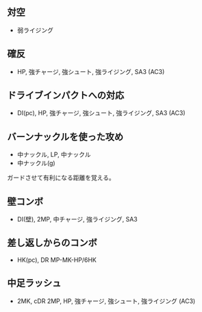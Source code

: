 ## 対空

- 弱ライジング

## 確反

- HP, 強チャージ, 強シュート, 強ライジング, SA3 (AC3)

## ドライブインパクトへの対応

- DI(pc), HP, 強チャージ, 強シュート, 強ライジング, SA3 (AC3)

## バーンナックルを使った攻め

- 中ナックル, LP, 中ナックル
- 中ナックル(g)

ガードさせて有利になる距離を覚える。

## 壁コンボ

- DI(壁), 2MP, 中チャージ, 強ライジング, SA3

## 差し返しからのコンボ

- HK(pc), DR MP-MK-HP/6HK

## 中足ラッシュ

- 2MK, cDR 2MP, HP, 強チャージ, 強シュート, 強ライジング (AC3)
